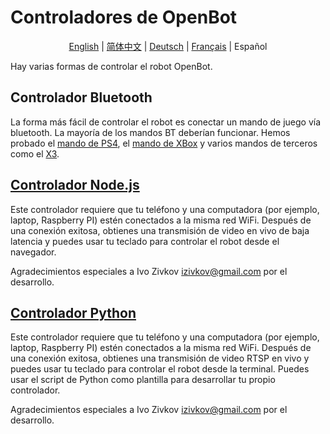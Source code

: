 # Controladores de OpenBot

<p align="center">
  <a href="README.md">English</a> |
  <a href="README.zh-CN.md">简体中文</a> |
  <a href="README.de-DE.md">Deutsch</a> |
  <a href="README.fr-FR.md">Français</a> |
  <span>Español</span>
</p>

Hay varias formas de controlar el robot OpenBot.

## Controlador Bluetooth

La forma más fácil de controlar el robot es conectar un mando de juego vía bluetooth. La mayoría de los mandos BT deberían funcionar. Hemos probado el [mando de PS4](https://www.amazon.de/-/en/Sony-Dualshock-Gamepad-Playstation-Black/dp/B01LYWPQUN), el [mando de XBox](https://www.amazon.de/-/en/QAT-00002/dp/B07SDFLVKD) y varios mandos de terceros como el [X3](https://www.amazon.com/Controller-Wireless-Joystick-Bluetooth-Android/dp/B08H5MM64P).

## [Controlador Node.js](node-js)

Este controlador requiere que tu teléfono y una computadora (por ejemplo, laptop, Raspberry PI) estén conectados a la misma red WiFi. Después de una conexión exitosa, obtienes una transmisión de video en vivo de baja latencia y puedes usar tu teclado para controlar el robot desde el navegador.

Agradecimientos especiales a Ivo Zivkov [izivkov@gmail.com](mailto:izivkov@gmail.com) por el desarrollo.

## [Controlador Python](python)

Este controlador requiere que tu teléfono y una computadora (por ejemplo, laptop, Raspberry PI) estén conectados a la misma red WiFi. Después de una conexión exitosa, obtienes una transmisión de video RTSP en vivo y puedes usar tu teclado para controlar el robot desde la terminal. Puedes usar el script de Python como plantilla para desarrollar tu propio controlador.

Agradecimientos especiales a Ivo Zivkov [izivkov@gmail.com](mailto:izivkov@gmail.com) por el desarrollo.